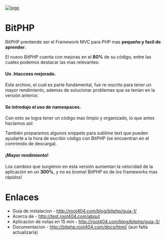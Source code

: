 [![logo](http://bitphp.root404.com/app/resources/icons/favicon.png)](http://bitphp.root404.com)

BitPHP
======

BitPHP prentende ser el Framework MVC para PHP mas **pequeño y facil de aprender**.

El nuevo BitPHP cuenta con mejoras en el **80%** de su código, entre las cuales podemos destacar las mas relevantes:

#### Un .htaccess mejorado.

Este archivo, el cual es parte fundamental, fue re-escrito para tener un mayor rendimiento, ademas de solucionar problemas que se tenían en la versión anterior.

#### Se introdujo el uso de namespaces.

Con esto se logra tener un código mas limpio y organizado, lo que antes hacíamos así:

También preparamos algunos snippets para sublime text que pueden ayudarte a la hora de escribir código con BitPHP (se encuentran en el comrimido de descarga).

#### ¡Mayor rendimiento!

Los cambios que surgieron en esta versión aumentan la velocidad de la aplicación en un **300%**, y no es broma! BitPHP es de los frameworks mas rápidos!

Enlaces
==
- Guia de instalacion - http://root404.com/blog/bitphp/guia-1/
- Acerca de - http://test.root404.com/about
- Aplicacion de notas en 15 min - http://root404.com/blog/bitphp/guia-3/
- Documentacion - http://bitphp.root404.com/docs/html/ (aun falta actualizarla)
